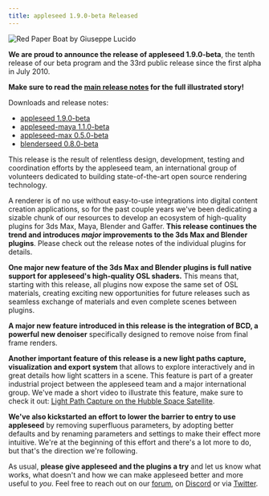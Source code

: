 ```yaml
---
title: appleseed 1.9.0-beta Released
---
```


![Red Paper Boat by [Giuseppe Lucido](https://zaldor.artstation.com/)](https://user-images.githubusercontent.com/321290/39409337-af8fa122-4be5-11e8-8697-1c8188681502.jpg)

**We are proud to announce the release of appleseed 1.9.0-beta**, the tenth release of our beta program and the 33rd public release since the first alpha in July 2010.

**Make sure to read the [main release notes](https://github.com/appleseedhq/appleseed/releases/tag/1.9.0-beta) for the full illustrated story!**

Downloads and release notes:

- [appleseed 1.9.0-beta](https://github.com/appleseedhq/appleseed/releases/tag/1.9.0-beta)  
- [appleseed-maya 1.1.0-beta](https://github.com/appleseedhq/appleseed-maya/releases/tag/1.1.0-beta)  
- [appleseed-max 0.5.0-beta](https://github.com/appleseedhq/appleseed-max/releases/tag/0.5.0-beta)  
- [blenderseed 0.8.0-beta](https://github.com/appleseedhq/blenderseed/releases/tag/0.8.0-beta)  

This release is the result of relentless design, development, testing and coordination efforts by the appleseed team, an international group of volunteers dedicated to building state-of-the-art open source rendering technology.

A renderer is of no use without easy-to-use integrations into digital content creation applications, so for the past couple years we've been dedicating a sizable chunk of our resources to develop an ecosystem of high-quality plugins for 3ds Max, Maya, Blender and Gaffer. **This release continues the trend and introduces _major_ improvements to the 3ds Max and Blender plugins**. Please check out the release notes of the individual plugins for details.

**One major new feature of the 3ds Max and Blender plugins is full native support for appleseed's high-quality OSL shaders.** This means that, starting with this release, all plugins now expose the same set of OSL materials, creating exciting new opportunities for future releases such as seamless exchange of materials and even complete scenes between plugins.

**A major new feature introduced in this release is the integration of BCD, a powerful new denoiser** specifically designed to remove noise from final frame renders.

**Another important feature of this release is a new light paths capture, visualization and export system** that allows to explore interactively and in great details how light scatters in a scene. This feature is part of a greater industrial project between the appleseed team and a major international group. We've made a short video to illustrate this feature, make sure to check it out: [Light Path Capture on the Hubble Space Satellite](https://vimeo.com/263532331).

**We've also kickstarted an effort to lower the barrier to entry to use appleseed** by removing superfluous parameters, by adopting better defaults and by renaming parameters and settings to make their effect more intuitive. We're at the beginning of this effort and there's a lot more to do, but that's the direction we're following.

As usual, **please give appleseed and the plugins a try** and let us know what works, what doesn't and how we can make appleseed better and more useful to _you_. Feel free to reach out on our [forum](https://forum.appleseedhq.net/), on [Discord](https://discordapp.com/invite/Vcu5A7h) or via [Twitter](https://twitter.com/appleseedhq).